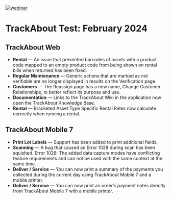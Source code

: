 [![webinar](https://supportkb.trackabout.com/Content/webinar20240214.png)](https://datacor.zoom.us/webinar/register/WN_fRCgNAeUSaqS2opunb0xSA?__hstc=167555745.f55a17df79dae867d2d3caba4c337cd4.1707347376622.1707349366227.1707423146447.3&__hssc=167555745.4.1707423146447&__hsfp=1474170958&hsCtaTracking=d7fc5101-4e3e-440a-8a64-d6b13c0f21e3%7C17793865-5bdc-444f-a206-aa225a041c33#/registration)

# TrackAbout Test: February  2024

## TrackAbout Web
* **Rental** — An issue that prevented barcodes of assets with a product code mapped to an empty product code from being shown on rental bills when returned has been fixed.
* **Regular Maintenance** — Generic actions that are marked as not verifiable are no longer displayed in results on the Verification page.
* **Customers** — The Reassign page has a new name, Change Customer Relationships, to better reflect its purpose and use.
* **Documentation** — Links to the TrackAbout Wiki in the application now open the TrackAbout Knowledge Base. 
* **Rental** —  Bracketed Asset Type Specific Rental Rates now calculate correctly when running a rental.

## TrackAbout Mobile 7
* **Print Lot Labels** — Support has been added to print additional fields.
* **Scanning** — A bug that caused an Error 1028 during scan has been squished. Error 1028: The added data capture modes have conflicting feature requirements and can not be used with the same context at the same time. 
* **Deliver / Service** — You can now print a summary of the payments you collected during the current day using TrackAbout Mobile 7 and a mobile printer. 
* **Deliver / Service** — You can now print an order’s payment notes directly from TrackAbout Mobile 7 with a mobile printer. 
